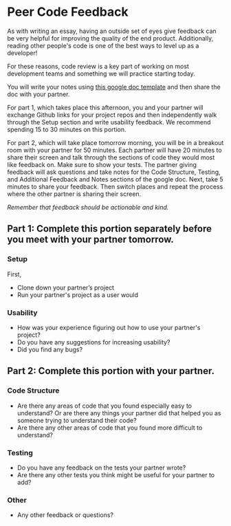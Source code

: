 # Peer Code Feedback

<!-- Instructor note, try to pair up students of roughly similar skill level for giving feedback. -->

As with writing an essay, having an outside set of eyes give feedback can be very helpful for improving the quality of the end product. 
Additionally, reading other people's code is one of the best ways to level up as a developer!

For these reasons, code review is a key part of working on most development teams and something we will practice starting today.

You will write your notes using [this google doc template](https://docs.google.com/document/d/1nJMCJT5yQcu-mLV_ONA906QOCJxIUrsIgUobeKFTyF4/copy) and then share the doc with your partner.

For part 1, which takes place this afternoon, you and your partner will exchange Github links for your project repos and then independently walk through the Setup section and write usability feedback. We recommend spending 15 to 30 minutes on this portion.

For part 2, which will take place tomorrow morning, you will be in a breakout room with your partner for 50 minutes. Each partner will have 20 minutes to share their screen and talk through the sections of code they would most like feedback on. Make sure to show your tests. The partner giving feedback will ask questions and take notes for the Code Structure, Testing, and Additional Feedback and Notes sections of the google doc. Next, take 5 minutes to share your feedback. Then switch places and repeat the process where the other partner is sharing their screen.

*Remember that feedback should be actionable and kind.*

## Part 1: Complete this portion separately before you meet with your partner tomorrow.

### Setup
First,
* Clone down your partner’s project
* Run your partner's project as a user would

### Usability

* How was your experience figuring out how to use your partner's project? 
* Do you have any suggestions for increasing usability?
* Did you find any bugs?


## Part 2: Complete this portion with your partner. 

### Code Structure

* Are there any areas of code that you found especially easy to understand? Or are there any things your partner did that helped you as someone trying to understand their code?
* Are there any other areas of code that you found more difficult to understand?

### Testing

* Do you have any feedback on the tests your partner wrote?
* Are there any other tests you think might be useful for your partner to add?

### Other

* Any other feedback or questions?